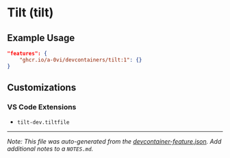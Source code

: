 
# Tilt (tilt)



## Example Usage

```json
"features": {
    "ghcr.io/a-0vi/devcontainers/tilt:1": {}
}
```



## Customizations

### VS Code Extensions

- `tilt-dev.tiltfile`



---

_Note: This file was auto-generated from the [devcontainer-feature.json](https://github.com/a-0vi/devcontainers/blob/main/src/tilt/devcontainer-feature.json).  Add additional notes to a `NOTES.md`._
